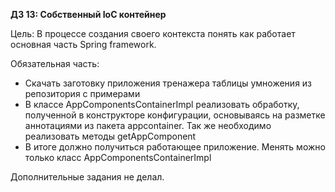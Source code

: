 **ДЗ 13: Собственный IoC контейнер**

Цель:
В процессе создания своего контекста понять как работает основная часть Spring framework.

Обязательная часть:

* Скачать заготовку приложения тренажера таблицы умножения из репозитория с примерами
* В классе AppComponentsContainerImpl реализовать обработку, полученной в конструкторе конфигурации, основываясь на разметке аннотациями из пакета appcontainer. Так же необходимо реализовать методы getAppComponent
* В итоге должно получиться работающее приложение. Менять можно только класс AppComponentsContainerImpl

Дополнительные задания не делал.